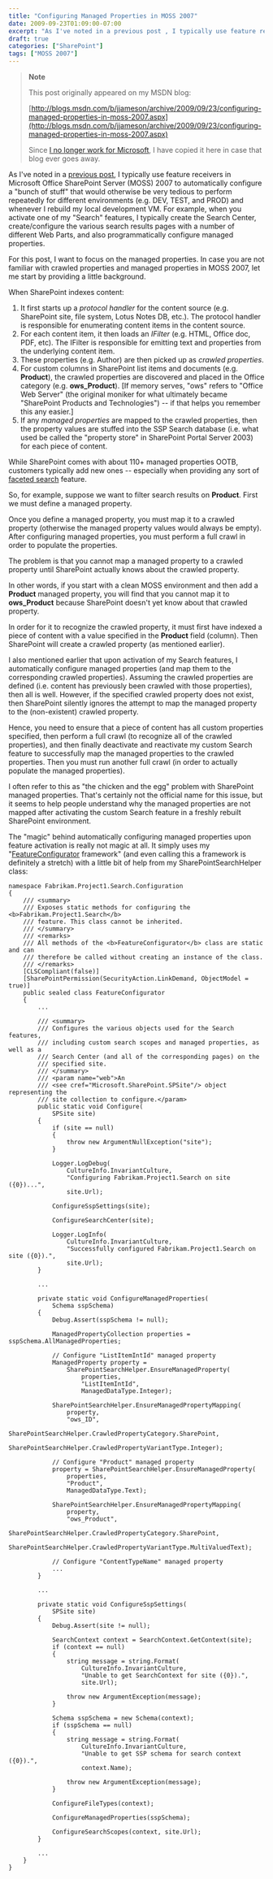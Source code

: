 ```yaml
---
title: "Configuring Managed Properties in MOSS 2007"
date: 2009-09-23T01:09:00-07:00
excerpt: "As I've noted in a previous post , I typically use feature receivers in Microsoft Office SharePoint Server (MOSS) 2007 to automatically configure a \"bunch of stuff\" that would otherwise be very tedious to perform repeatedly for different environments..."
draft: true
categories: ["SharePoint"]
tags: ["MOSS 2007"]
---
```


> **Note**
>
> This post originally appeared on my MSDN blog:
>
> [http://blogs.msdn.com/b/jjameson/archive/2009/09/23/configuring-managed-properties-in-moss-2007.aspx](http://blogs.msdn.com/b/jjameson/archive/2009/09/23/configuring-managed-properties-in-moss-2007.aspx)
>
> Since [I no longer work for Microsoft](/blog/jjameson/2011/09/02/last-day-with-microsoft), I have copied it here in case that blog ever goes away.

As I've noted in a [previous post](/blog/jjameson/2009/03/31/introducing-the-dr-dada-approach-to-sharepoint-development), I typically use feature receivers in Microsoft Office SharePoint Server (MOSS) 2007 to automatically configure a "bunch of stuff" that would otherwise be very tedious to perform repeatedly for different environments (e.g. DEV, TEST, and PROD) and whenever I rebuild my local development VM. For example, when you activate one of my "Search" features, I typically create the Search Center, create/configure the various search results pages with a number of different Web Parts, and also programmatically configure managed properties.

For this post, I want to focus on the managed properties. In case you are not familiar with crawled properties and managed properties in MOSS 2007, let me start by providing a little background.

When SharePoint indexes content:

1. It first starts up a *protocol handler* for the content source (e.g. SharePoint site, file system, Lotus Notes DB, etc.). The protocol handler is responsible for enumerating content items in the content source.
2. For each content item, it then loads an *IFilter* (e.g. HTML, Office doc, PDF, etc). The IFilter is responsible for emitting text and properties from the underlying content item.
3. These properties (e.g. Author) are then picked up as *crawled properties*.
4. For custom columns in SharePoint list items and documents (e.g. **Product**), the crawled properties are discovered and placed in the Office category (e.g. **ows\_Product**). [If memory serves, "ows" refers to "Office Web Server" (the original moniker for what ultimately became "SharePoint Products and Technologies") -- if that helps you remember this any easier.]
5. If any *managed properties* are mapped to the crawled properties, then the property values are stuffed into the SSP Search database (i.e. what used be called the "property store" in SharePoint Portal Server 2003) for each piece of content.

While SharePoint comes with about 110+ managed properties OOTB, customers typically add new ones -- especially when providing any sort of [faceted search](/blog/jjameson/2009/09/18/faceted-search-in-moss-2007-and-the-mssdocprops-issue) feature.

So, for example, suppose we want to filter search results on **Product**. First we must define a managed property.

Once you define a managed property, you must map it to a crawled property (otherwise the managed property values would always be empty). After configuring managed properties, you must perform a full crawl in order to populate the properties.

The problem is that you cannot map a managed property to a crawled property until SharePoint actually knows about the crawled property.

In other words, if you start with a clean MOSS environment and then add a **Product** managed property, you will find that you cannot map it to **ows\_Product** because SharePoint doesn't yet know about that crawled property.

In order for it to recognize the crawled property, it must first have indexed a piece of content with a value specified in the **Product** field (column). Then SharePoint will create a crawled property (as mentioned earlier).

I also mentioned earlier that upon activation of my Search features, I automatically configure managed properties (and map them to the corresponding crawled properties). Assuming the crawled properties are defined (i.e. content has previously been crawled with those properties), then all is well. However, if the specified crawled property does not exist, then SharePoint silently ignores the attempt to map the managed property to the (non-existent) crawled property.

Hence, you need to ensure that a piece of content has all custom properties specified, then perform a full crawl (to recognize all of the crawled properties), and then finally deactivate and reactivate my custom Search feature to successfully map the managed properties to the crawled properties. Then you must run another full crawl (in order to actually populate the managed properties).

I often refer to this as "the chicken and the egg" problem with SharePoint managed properties. That's certainly not the official name for this issue, but it seems to help people understand why the managed properties are not mapped after activating the custom Search feature in a freshly rebuilt SharePoint environment.

The "magic" behind automatically configuring managed properties upon feature activation is really not magic at all. It simply uses my "[FeatureConfigurator](/blog/jjameson/2007/03/22/what-s-in-a-name-defaultfeaturereceiver-vs-featureconfigurator) framework" (and even calling this a framework is definitely a stretch) with a little bit of help from my SharePointSearchHelper class:

```
namespace Fabrikam.Project1.Search.Configuration
{
    /// <summary>
    /// Exposes static methods for configuring the <b>Fabrikam.Project1.Search</b>
    /// feature. This class cannot be inherited.
    /// </summary>
    /// <remarks>
    /// All methods of the <b>FeatureConfigurator</b> class are static and can
    /// therefore be called without creating an instance of the class.
    /// </remarks>  
    [CLSCompliant(false)]
    [SharePointPermission(SecurityAction.LinkDemand, ObjectModel = true)]
    public sealed class FeatureConfigurator
    {
        ...

        /// <summary>
        /// Configures the various objects used for the Search features,
        /// including custom search scopes and managed properties, as well as a
        /// Search Center (and all of the corresponding pages) on the
        /// specified site.
        /// </summary>
        /// <param name="web">An
        /// <see cref="Microsoft.SharePoint.SPSite"/> object representing the
        /// site collection to configure.</param>
        public static void Configure(
            SPSite site)
        {
            if (site == null)
            {
                throw new ArgumentNullException("site");
            }

            Logger.LogDebug(
                CultureInfo.InvariantCulture,
                "Configuring Fabrikam.Project1.Search on site ({0})...",
                site.Url);

            ConfigureSspSettings(site);

            ConfigureSearchCenter(site);

            Logger.LogInfo(
                CultureInfo.InvariantCulture,
                "Successfully configured Fabrikam.Project1.Search on site ({0}).",
                site.Url);
        }
        
        ...
        
        private static void ConfigureManagedProperties(
            Schema sspSchema)
        {
            Debug.Assert(sspSchema != null);

            ManagedPropertyCollection properties = sspSchema.AllManagedProperties;

            // Configure "ListItemIntId" managed property
            ManagedProperty property =
                SharePointSearchHelper.EnsureManagedProperty(
                    properties,
                    "ListItemIntId",
                    ManagedDataType.Integer);

            SharePointSearchHelper.EnsureManagedPropertyMapping(
                property,
                "ows_ID",
                SharePointSearchHelper.CrawledPropertyCategory.SharePoint,
                SharePointSearchHelper.CrawledPropertyVariantType.Integer);

            // Configure "Product" managed property
            property = SharePointSearchHelper.EnsureManagedProperty(
                properties,
                "Product",
                ManagedDataType.Text);

            SharePointSearchHelper.EnsureManagedPropertyMapping(
                property,
                "ows_Product",
                SharePointSearchHelper.CrawledPropertyCategory.SharePoint,
                SharePointSearchHelper.CrawledPropertyVariantType.MultiValuedText);

            // Configure "ContentTypeName" managed property
            ...
        }
        
        ...

        private static void ConfigureSspSettings(
            SPSite site)
        {
            Debug.Assert(site != null);

            SearchContext context = SearchContext.GetContext(site);
            if (context == null)
            {
                string message = string.Format(
                    CultureInfo.InvariantCulture,
                    "Unable to get SearchContext for site ({0}).",
                    site.Url);

                throw new ArgumentException(message);
            }

            Schema sspSchema = new Schema(context);
            if (sspSchema == null)
            {
                string message = string.Format(
                    CultureInfo.InvariantCulture,
                    "Unable to get SSP schema for search context ({0}).",
                    context.Name);

                throw new ArgumentException(message);
            }            

            ConfigureFileTypes(context);

            ConfigureManagedProperties(sspSchema);

            ConfigureSearchScopes(context, site.Url);
        }

        ...
    }
}
```

